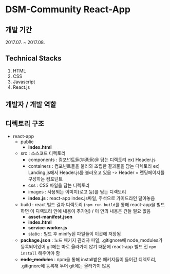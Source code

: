 # DSM-Community React-App

## 개발 기간
2017.07. ~ 2017.08.  

## Technical Stacks
1. HTML
2. CSS
3. Javascript
4. React.js

## 개발자 / 개발 역할



## 디렉토리 구조

- react-app
    - public
        - **index.html** 
    - src : 소스코드 디렉토리
        - components : 컴포넌트들(부품들)을 담는 디렉토리 ex) Header.js
        - containers : 컴포넌트들을 불러와 조립한 결과물을 담는 디렉토리 ex) Landing.js에서 Header.js를 불러오고 있음 -> Header = 랜딩페이지를 구성하는 컴포넌트
        - css : CSS 파일을 담는 디렉토리
        - images : 사용되는 이미지(로고 등)를 담는 디렉토리
        - **index.js** : react-app index.js파일, 주석으로 가이드라인 달아놓음
    - build : react 빌드 결과 디렉토리 (```npm run build```를 통해 react-app을 빌드하면 이 디렉토리 안에 내용이 추가됨) / 이 안의 내용은 건들 필요 없음
        - **asset-manifest.json**
        - **index.html**
        - **service-worker.js**
        - static : 빌드 후 minify된 파일들이 이곳에 저장됨
    - **package.json** : 노드 패키지 관리자 파일, .gitignore에 node_modules가 등록되어있어 git에는 따로 올라가지 않기 때문에 react-app 빌드 전 ```npm install``` 해주어야 함
    - ~~**node_modules**~~ : npm을 통해 install받은 패키지들이 들어간 디렉토리, .gitignore에 등록해 두어 git에는 올라가지 않음

